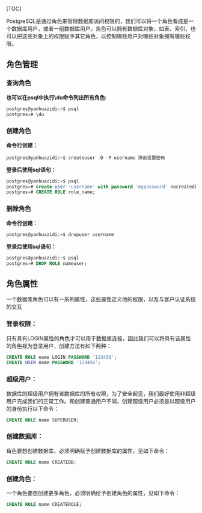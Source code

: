 [TOC]



 PostgreSQL是通过角色来管理数据库访问权限的，我们可以将一个角色看成是一个数据库用户，或者一组数据库用户。角色可以拥有数据库对象，如表、索引，也可以把这些对象上的权限赋予其它角色，以控制哪些用户对哪些对象拥有哪些权限。



## 角色管理

### 查询角色

**也可以在psql中执行\du命令列出所有角色:**

```sql
postgres@yanhuazidi:~$ psql
postgres=# \du
```



### 创建角色

**命令行创建：**

```shell
postgres@yanhuazidi:~$ createuser -D -P username 弹出设置密码
```

**登录后使用sql语句：**

```sql
postgres@yanhuazidi:~$ psql
postgres=# create user 'username' with password 'mypassword' nocreatedb;
postgres=# CREATE ROLE role_name;
```



### 删除角色

**命令行创建：**

```shell
postgres@yanhuazidi:~$ dropuser username
```

**登录后使用sql语句：**

```sql
postgres@yanhuazidi:~$ psql
postgres=# DROP ROLE nameuser;
```





## 角色属性

一个数据库角色可以有一系列属性，这些属性定义他的权限，以及与客户认证系统的交互

### 登录权限：

只有具有LOGIN属性的角色才可以用于数据库连接，因此我们可以将具有该属性的角色视为登录用户，创建方法有如下两种：

```sql
CREATE ROLE name LOGIN PASSWORD '123456';
CREATE USER name PASSWORD '123456';
```



### 超级用户：

 数据库的超级用户拥有该数据库的所有权限，为了安全起见，我们最好使用非超级用户完成我们的正常工作。和创建普通用户不同，创建超级用户必须是以超级用户的身份执行以下命令：

```sql
CREATE ROLE name SUPERUSER;
```



### 创建数据库：

角色要想创建数据库，必须明确赋予创建数据库的属性，见如下命令：

```sql
CREATE ROLE name CREATEDB;
```



### 创建角色：

一个角色要想创建更多角色，必须明确给予创建角色的属性，见如下命令：

```sql
CREATE ROLE name CREATEROLE;
```

